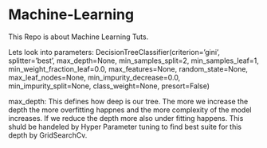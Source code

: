 # Machine-Learning
This Repo is about Machine Learning Tuts.

Lets look into parameters:
DecisionTreeClassifier(criterion=’gini’, splitter=’best’, max_depth=None, min_samples_split=2, min_samples_leaf=1, min_weight_fraction_leaf=0.0, max_features=None, random_state=None, max_leaf_nodes=None, min_impurity_decrease=0.0, min_impurity_split=None, class_weight=None, presort=False)

max_depth: This defines how deep is our tree. The more we increase the depth the more overfitting happnes and the more complexity of the model increases. If we reduce the depth more also under fitting happens. This shuld be handeled by Hyper Parameter tuning to find best suite for this depth by GridSearchCv.